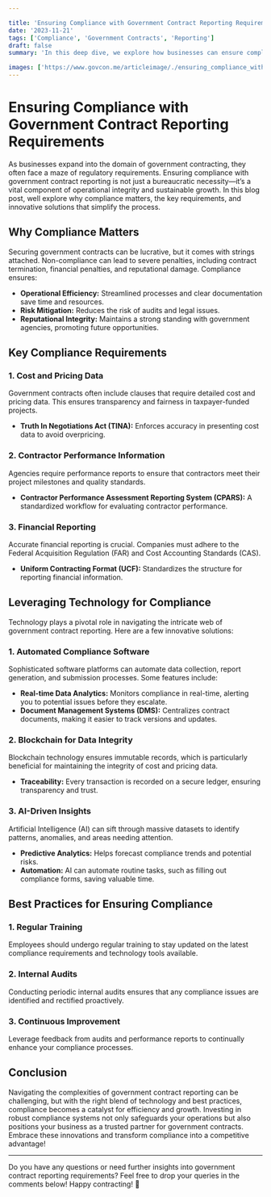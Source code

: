 ```yaml
---

title: 'Ensuring Compliance with Government Contract Reporting Requirements'
date: '2023-11-21'
tags: ['Compliance', 'Government Contracts', 'Reporting']
draft: false
summary: 'In this deep dive, we explore how businesses can ensure compliance with stringent government contract reporting requirements using innovative technology solutions!'

images: ['https://www.govcon.me/articleimage/./ensuring_compliance_with_government_contract_reporting_requirements.webp']
---
```


# Ensuring Compliance with Government Contract Reporting Requirements

As businesses expand into the domain of government contracting, they often face a maze of regulatory requirements. Ensuring compliance with government contract reporting is not just a bureaucratic necessity—it’s a vital component of operational integrity and sustainable growth. In this blog post, well explore why compliance matters, the key requirements, and innovative solutions that simplify the process.

## Why Compliance Matters

Securing government contracts can be lucrative, but it comes with strings attached. Non-compliance can lead to severe penalties, including contract termination, financial penalties, and reputational damage. Compliance ensures:

- **Operational Efficiency:** Streamlined processes and clear documentation save time and resources.
- **Risk Mitigation:** Reduces the risk of audits and legal issues.
- **Reputational Integrity:** Maintains a strong standing with government agencies, promoting future opportunities.

## Key Compliance Requirements

### 1. **Cost and Pricing Data**

Government contracts often include clauses that require detailed cost and pricing data. This ensures transparency and fairness in taxpayer-funded projects.

- **Truth In Negotiations Act (TINA):** Enforces accuracy in presenting cost data to avoid overpricing.

### 2. **Contractor Performance Information**

Agencies require performance reports to ensure that contractors meet their project milestones and quality standards.

- **Contractor Performance Assessment Reporting System (CPARS):** A standardized workflow for evaluating contractor performance.

### 3. **Financial Reporting**

Accurate financial reporting is crucial. Companies must adhere to the Federal Acquisition Regulation (FAR) and Cost Accounting Standards (CAS).

- **Uniform Contracting Format (UCF):** Standardizes the structure for reporting financial information.

## Leveraging Technology for Compliance

Technology plays a pivotal role in navigating the intricate web of government contract reporting. Here are a few innovative solutions:

### 1. **Automated Compliance Software**

Sophisticated software platforms can automate data collection, report generation, and submission processes. Some features include:

- **Real-time Data Analytics:** Monitors compliance in real-time, alerting you to potential issues before they escalate.
- **Document Management Systems (DMS):** Centralizes contract documents, making it easier to track versions and updates.

### 2. **Blockchain for Data Integrity**

Blockchain technology ensures immutable records, which is particularly beneficial for maintaining the integrity of cost and pricing data.

- **Traceability:** Every transaction is recorded on a secure ledger, ensuring transparency and trust.

### 3. **AI-Driven Insights**

Artificial Intelligence (AI) can sift through massive datasets to identify patterns, anomalies, and areas needing attention.

- **Predictive Analytics:** Helps forecast compliance trends and potential risks.
- **Automation:** AI can automate routine tasks, such as filling out compliance forms, saving valuable time.

## Best Practices for Ensuring Compliance

### 1. **Regular Training**

Employees should undergo regular training to stay updated on the latest compliance requirements and technology tools available.

### 2. **Internal Audits**

Conducting periodic internal audits ensures that any compliance issues are identified and rectified proactively.

### 3. **Continuous Improvement**

Leverage feedback from audits and performance reports to continually enhance your compliance processes.

## Conclusion

Navigating the complexities of government contract reporting can be challenging, but with the right blend of technology and best practices, compliance becomes a catalyst for efficiency and growth. Investing in robust compliance systems not only safeguards your operations but also positions your business as a trusted partner for government contracts. Embrace these innovations and transform compliance into a competitive advantage!

---

Do you have any questions or need further insights into government contract reporting requirements? Feel free to drop your queries in the comments below! Happy contracting! 🚀